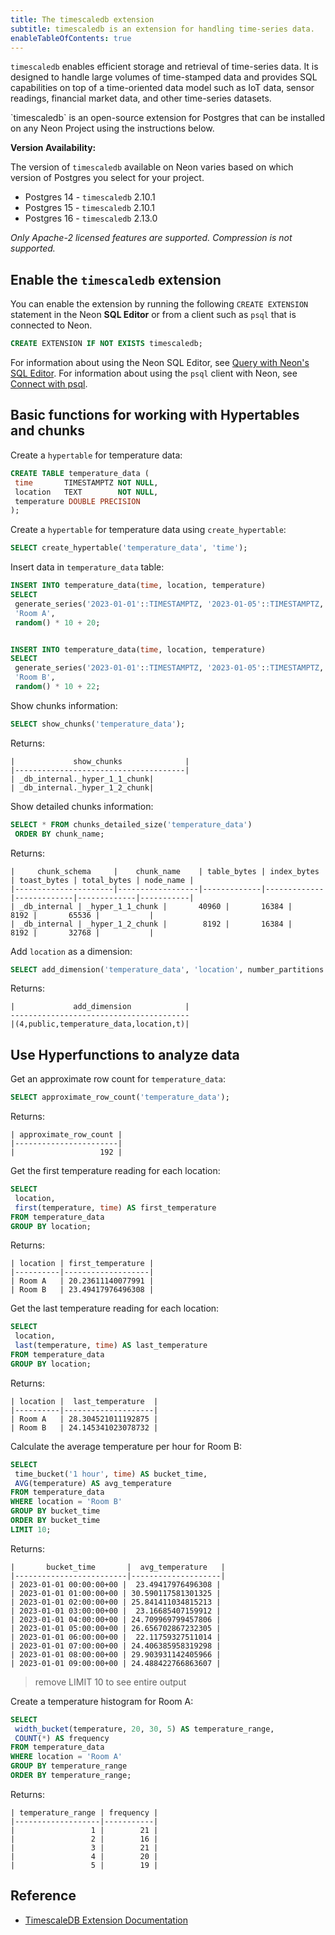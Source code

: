 ```yaml
---
title: The timescaledb extension
subtitle: timescaledb is an extension for handling time-series data.
enableTableOfContents: true
---
```


`timescaledb` enables efficient storage and retrieval of time-series data. It is designed to handle large volumes of time-stamped data and provides SQL capabilities on top of a time-oriented data model such as IoT data, sensor readings, financial market data, and other time-series datasets.

<Admonition type="note">
`timescaledb` is an open-source extension for Postgres that can be installed on any Neon Project using the instructions below.
</Admonition>

**Version Availability:**

The version of `timescaledb` available on Neon varies based on which version of Postgres you select for your project.

- Postgres 14 - `timescaledb` 2.10.1
- Postgres 15 - `timescaledb` 2.10.1
- Postgres 16 - `timescaledb` 2.13.0

_Only Apache-2 licensed features are supported. Compression is not supported._

## Enable the `timescaledb` extension

You can enable the extension by running the following `CREATE EXTENSION` statement in the Neon **SQL Editor** or from a client such as `psql` that is connected to Neon.

```sql
CREATE EXTENSION IF NOT EXISTS timescaledb;
```

For information about using the Neon SQL Editor, see [Query with Neon's SQL Editor](/docs/get-started-with-neon/query-with-neon-sql-editor). For information about using the `psql` client with Neon, see [Connect with psql](/docs/connect/query-with-psql-editor).

## Basic functions for working with Hypertables and chunks

Create a `hypertable` for temperature data:

```sql
CREATE TABLE temperature_data (
 time       TIMESTAMPTZ NOT NULL,
 location   TEXT        NOT NULL,
 temperature DOUBLE PRECISION
);
```

Create a `hypertable` for temperature data using `create_hypertable`:


```sql
SELECT create_hypertable('temperature_data', 'time');
```

Insert data in `temperature_data` table:

```sql
INSERT INTO temperature_data(time, location, temperature)
SELECT
 generate_series('2023-01-01'::TIMESTAMPTZ, '2023-01-05'::TIMESTAMPTZ, '1 hour'::INTERVAL),
 'Room A',
 random() * 10 + 20;


INSERT INTO temperature_data(time, location, temperature)
SELECT
 generate_series('2023-01-01'::TIMESTAMPTZ, '2023-01-05'::TIMESTAMPTZ, '1 hour'::INTERVAL),
 'Room B',
 random() * 10 + 22;
```

Show chunks information:


```sql
SELECT show_chunks('temperature_data');
```

Returns:

```text
|             show_chunks              |
|--------------------------------------|
| _db_internal._hyper_1_1_chunk|
| _db_internal._hyper_1_2_chunk|
```

Show detailed chunks information:


```sql
SELECT * FROM chunks_detailed_size('temperature_data')
 ORDER BY chunk_name;
```

Returns:

```text
|     chunk_schema     |    chunk_name    | table_bytes | index_bytes | toast_bytes | total_bytes | node_name |
|----------------------|------------------|-------------|-------------|-------------|-------------|-----------|
| _db_internal | _hyper_1_1_chunk |       40960 |       16384 |        8192 |       65536 |           |
| _db_internal | _hyper_1_2_chunk |        8192 |       16384 |        8192 |       32768 |           |
```

Add `location` as a dimension:


```sql
SELECT add_dimension('temperature_data', 'location', number_partitions => 2);
```

Returns:

```text
|             add_dimension            |
----------------------------------------
|(4,public,temperature_data,location,t)|
```

## Use Hyperfunctions to analyze data


Get an approximate row count for `temperature_data`:


```sql
SELECT approximate_row_count('temperature_data');
```

Returns:

```text
| approximate_row_count |
|-----------------------|
|                   192 |
```

Get the first temperature reading for each location:


```sql
SELECT
 location,
 first(temperature, time) AS first_temperature
FROM temperature_data
GROUP BY location;
```

Returns:

```text
| location | first_temperature |
|----------|-------------------|
| Room A   | 20.23611140077991 |
| Room B   | 23.49417976496308 |
```

Get the last temperature reading for each location:


```sql
SELECT
 location,
 last(temperature, time) AS last_temperature
FROM temperature_data
GROUP BY location;
```


Returns:

```text
| location |  last_temperature  |
|----------|--------------------|
| Room A   | 28.304521011192875 |
| Room B   | 24.145341023078732 |
```

Calculate the average temperature per hour for Room B:

```sql
SELECT
 time_bucket('1 hour', time) AS bucket_time,
 AVG(temperature) AS avg_temperature
FROM temperature_data
WHERE location = 'Room B'
GROUP BY bucket_time
ORDER BY bucket_time
LIMIT 10;
```

Returns:

```text
|       bucket_time       |  avg_temperature   |
|-------------------------|--------------------|
| 2023-01-01 00:00:00+00 |  23.49417976496308 |
| 2023-01-01 01:00:00+00 | 30.590117581301325 |
| 2023-01-01 02:00:00+00 | 25.841411034815213 |
| 2023-01-01 03:00:00+00 |  23.16685407159912 |
| 2023-01-01 04:00:00+00 | 24.709969799457806 |
| 2023-01-01 05:00:00+00 | 26.656702867232305 |
| 2023-01-01 06:00:00+00 |  22.11759327511014 |
| 2023-01-01 07:00:00+00 | 24.406385958319298 |
| 2023-01-01 08:00:00+00 | 29.903931142405966 |
| 2023-01-01 09:00:00+00 | 24.488422766863607 |
```

> remove LIMIT 10 to see entire output

Create a temperature histogram for Room A:

```sql
SELECT
 width_bucket(temperature, 20, 30, 5) AS temperature_range,
 COUNT(*) AS frequency
FROM temperature_data
WHERE location = 'Room A'
GROUP BY temperature_range
ORDER BY temperature_range;
```

Returns:

```text
| temperature_range | frequency |
|-------------------|-----------|
|                 1 |        21 |
|                 2 |        16 |
|                 3 |        21 |
|                 4 |        20 |
|                 5 |        19 |
```

## Reference

- [TimescaleDB Extension Documentation](https://docs.timescale.com/timescaledb/latest/)

